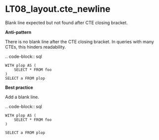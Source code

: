 # LT08_layout.cte_newline

Blank line expected but not found after CTE closing bracket.

**Anti-pattern**

There is no blank line after the CTE closing bracket. In queries with many
CTEs, this hinders readability.

.. code-block:: sql

    WITH plop AS (
        SELECT * FROM foo
    )
    SELECT a FROM plop

**Best practice**

Add a blank line.

.. code-block:: sql

    WITH plop AS (
        SELECT * FROM foo
    )

    SELECT a FROM plop
